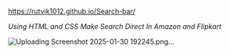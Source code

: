 https://rutvik1012.github.io/Search-bar/

*Using HTML and CSS Make Search Direct In Amazon and Flipkart*

![Uploading Screenshot 2025-01-30 192245.png…]()
